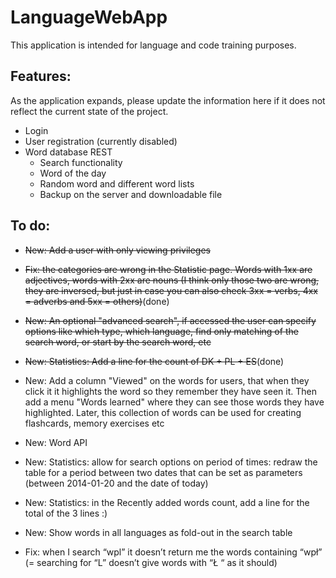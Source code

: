 # LanguageWebApp
This application is intended for language and code training purposes.

## Features:
As the application expands, please update the information here if it does not reflect the current state of the project.

* Login
* User registration (currently disabled)
* Word database REST
	* Search functionality
	* Word of the day
	* Random word and different word lists
	* Backup on the server and downloadable file

## To do:
* ~~New: Add a user with only viewing privileges~~
* ~~Fix: the categories are wrong in the Statistic page. Words with 1xx are adjectives, words with 2xx are nouns (I think only those two are wrong, they are inversed, but just in case you can also check 3xx = verbs, 4xx = adverbs and 5xx = others)~~(done)
* ~~New: An optional "advanced search", if accessed the user can specify options like which type, which language, find only matching of the search word, or start by the search word, etc~~
* ~~New: Statistics: Add a line for the count of DK + PL + ES~~(done)

* New: Add a column "Viewed" on the words for users, that when they click it it highlights the word so they remember they have seen it. Then add a menu "Words learned" where they can see those words they have highlighted. Later, this collection of words can be used for creating flashcards, memory exercises etc
* New: Word API
* New: Statistics: allow for search options on period of times: redraw the table for a period between two dates that can be set as parameters (between 2014-01-20 and the date of today)
* New: Statistics: in the Recently added words count, add a line for the total of the 3 lines :)
* New: Show words in all languages as fold-out in the search table
* Fix: when I search “wpl” it doesn’t return me the words containing “wpł” (= searching for “L” doesn’t give words with “Ł “ as it should)